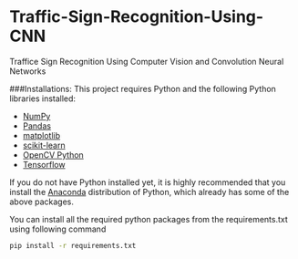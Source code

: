 # Traffic-Sign-Recognition-Using-CNN

Traffice Sign Recognition Using Computer Vision and Convolution Neural Networks 

###Installations:
This project requires Python and the following Python libraries installed:

- [NumPy](http://www.numpy.org/)
- [Pandas](http://pandas.pydata.org/)
- [matplotlib](http://matplotlib.org/)
- [scikit-learn](http://scikit-learn.org/stable/)
- [OpenCV Python](https://pypi.org/project/opencv-python/)
- [Tensorflow](https://www.tensorflow.org/install/pip)

If you do not have Python installed yet, it is highly recommended that you install the [Anaconda](https://www.anaconda.com/download/) distribution of Python, which already has some of the above packages.

You can install all the required python packages from the requirements.txt using following command

```bash
pip install -r requirements.txt
```


